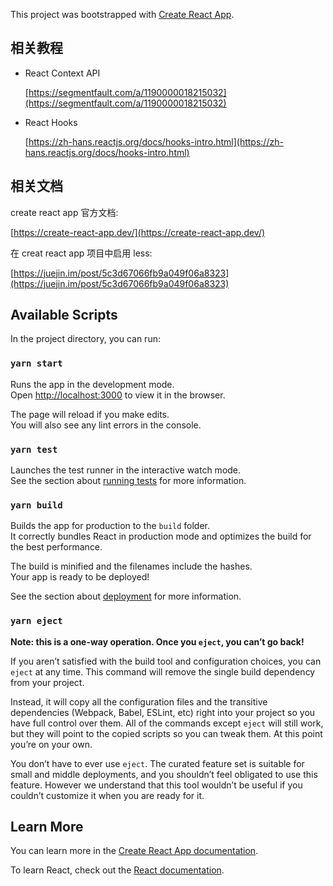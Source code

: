 This project was bootstrapped with [Create React App](https://github.com/facebook/create-react-app).

## 相关教程

+ React Context API

    [https://segmentfault.com/a/1190000018215032](https://segmentfault.com/a/1190000018215032)

+ React Hooks

    [https://zh-hans.reactjs.org/docs/hooks-intro.html](https://zh-hans.reactjs.org/docs/hooks-intro.html)

## 相关文档

create react app 官方文档:

[https://create-react-app.dev/](https://create-react-app.dev/)

在 creat react app 项目中启用 less:

[https://juejin.im/post/5c3d67066fb9a049f06a8323](https://juejin.im/post/5c3d67066fb9a049f06a8323)

## Available Scripts

In the project directory, you can run:

### `yarn start`

Runs the app in the development mode.<br />
Open [http://localhost:3000](http://localhost:3000) to view it in the browser.

The page will reload if you make edits.<br />
You will also see any lint errors in the console.

### `yarn test`

Launches the test runner in the interactive watch mode.<br />
See the section about [running tests](https://facebook.github.io/create-react-app/docs/running-tests) for more information.

### `yarn build`

Builds the app for production to the `build` folder.<br />
It correctly bundles React in production mode and optimizes the build for the best performance.

The build is minified and the filenames include the hashes.<br />
Your app is ready to be deployed!

See the section about [deployment](https://facebook.github.io/create-react-app/docs/deployment) for more information.

### `yarn eject`

**Note: this is a one-way operation. Once you `eject`, you can’t go back!**

If you aren’t satisfied with the build tool and configuration choices, you can `eject` at any time. This command will remove the single build dependency from your project.

Instead, it will copy all the configuration files and the transitive dependencies (Webpack, Babel, ESLint, etc) right into your project so you have full control over them. All of the commands except `eject` will still work, but they will point to the copied scripts so you can tweak them. At this point you’re on your own.

You don’t have to ever use `eject`. The curated feature set is suitable for small and middle deployments, and you shouldn’t feel obligated to use this feature. However we understand that this tool wouldn’t be useful if you couldn’t customize it when you are ready for it.

## Learn More

You can learn more in the [Create React App documentation](https://facebook.github.io/create-react-app/docs/getting-started).

To learn React, check out the [React documentation](https://reactjs.org/).

